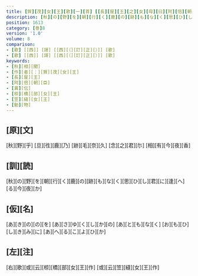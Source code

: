 ```yaml
---
title: [賀][茂][女][王][歌][一][首] [[長][屋][王][之][女][母][曰][阿][倍][朝][臣][也]]
description: [秋][の][野][を][朝][行][く][鹿][の][跡][も][な][く][思][ひ][し][君][に][逢][へ][る][今][夜][か]
position: 1613
category: [巻]8
version: '1.0'
volume: 8
comparison:
- [歌] [[西]] [謌] [[西][（][訂][正][）]] [歌]
- [歌] [[西]] [謌] [[西][（][訂][正][）]] [歌]
keywords:
- [秋][相][聞]
- [作][者][：][賀][茂][女][王]
- [長][屋][王]
- [阿][倍][朝][臣]
- [異][伝]
- [椋][橋][部][女][王]
- [笠][縫][女][王]
- [動][物]
---
```


## [原][文]

[秋][野][乎] [旦][徃][鹿][乃] [跡][毛][奈][久] [念][之][君][尓] [相][有][今][夜][香]

## [訓][読]

[秋][の][野][を][朝][行][く][鹿][の][跡][も][な][く][思][ひ][し][君][に][逢][へ][る][今][夜][か]

## [仮][名]

[あ][き][の][の][を] [あ][さ][ゆ][く][し][か][の] [あ][と][も][な][く] [お][も][ひ][し][き][み][に] [あ][へ][る][こ][よ][ひ][か]

## [左][注]

[右][歌][或][云][椋][橋][部][女][王][作] [或][云][笠][縫][女][王][作]
